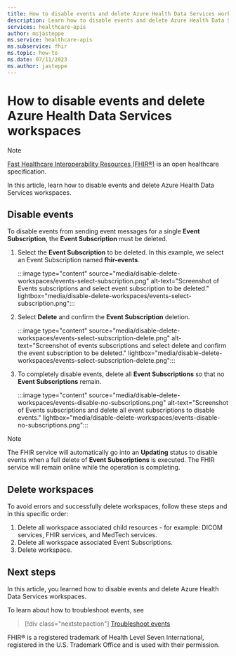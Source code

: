 ```yaml
---
title: How to disable events and delete Azure Health Data Services workspaces - Azure Health Data Services
description: Learn how to disable events and delete Azure Health Data Services workspaces.
services: healthcare-apis
author: msjasteppe
ms.service: healthcare-apis
ms.subservice: fhir
ms.topic: how-to
ms.date: 07/11/2023
ms.author: jasteppe
---
```


# How to disable events and delete Azure Health Data Services workspaces

> [!NOTE]
> [Fast Healthcare Interoperability Resources (FHIR&#174;)](https://www.hl7.org/fhir/) is an open healthcare specification.

In this article, learn how to disable events and delete Azure Health Data Services workspaces.

## Disable events

To disable events from sending event messages for a single **Event Subscription**, the **Event Subscription** must be deleted.

1. Select the **Event Subscription** to be deleted. In this example, we select an Event Subscription named **fhir-events**.

   :::image type="content" source="media/disable-delete-workspaces/events-select-subscription.png" alt-text="Screenshot of Events subscriptions and select event subscription to be deleted." lightbox="media/disable-delete-workspaces/events-select-subscription.png":::

2. Select **Delete** and confirm the **Event Subscription** deletion.

   :::image type="content" source="media/disable-delete-workspaces/events-select-subscription-delete.png" alt-text="Screenshot of events subscriptions and select delete and confirm the event subscription to be deleted." lightbox="media/disable-delete-workspaces/events-select-subscription-delete.png":::

3. To completely disable events, delete all **Event Subscriptions** so that no **Event Subscriptions** remain.

   :::image type="content" source="media/disable-delete-workspaces/events-disable-no-subscriptions.png" alt-text="Screenshot of Events subscriptions and delete all event subscriptions to disable events." lightbox="media/disable-delete-workspaces/events-disable-no-subscriptions.png":::

> [!NOTE]
> The FHIR service will automatically go into an **Updating** status to disable events when a full delete of **Event Subscriptions** is executed. The FHIR service will remain online while the operation is completing.

## Delete workspaces

To avoid errors and successfully delete workspaces, follow these steps and in this specific order:

1. Delete all workspace associated child resources - for example: DICOM services, FHIR services, and MedTech services.
2. Delete all workspace associated Event Subscriptions.
3. Delete workspace.

## Next steps

In this article, you learned how to disable events and delete Azure Health Data Services workspaces.

To learn about how to troubleshoot events, see

> [!div class="nextstepaction"]
> [Troubleshoot events](events-troubleshooting-guide.md)

FHIR&#174; is a registered trademark of Health Level Seven International, registered in the U.S. Trademark Office and is used with their permission.
